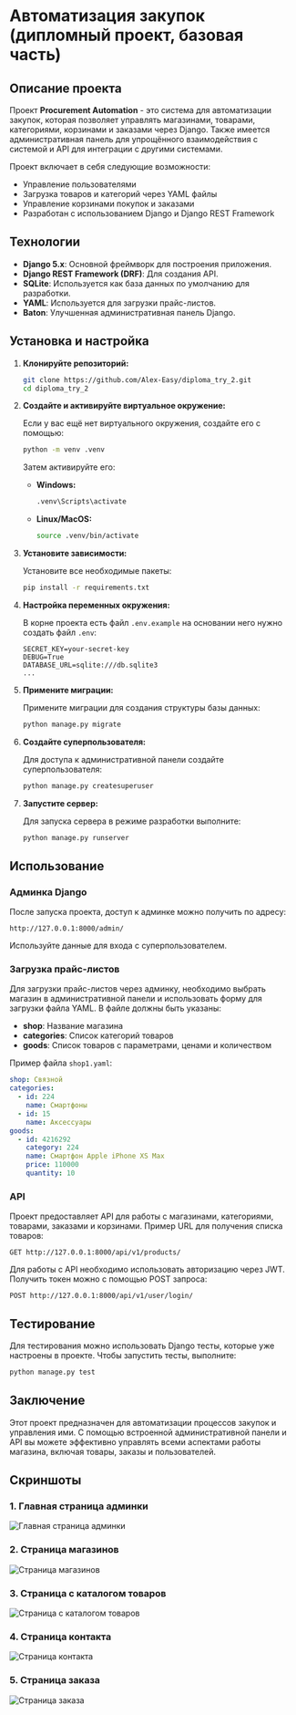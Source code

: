 
# Автоматизация закупок (дипломный проект, базовая часть)

## Описание проекта

Проект **Procurement Automation** - это система для автоматизации закупок, которая позволяет управлять магазинами, товарами, категориями, корзинами и заказами через Django. Также имеется административная панель для упрощённого взаимодействия с системой и API для интеграции с другими системами.

Проект включает в себя следующие возможности:

- Управление пользователями
- Загрузка товаров и категорий через YAML файлы
- Управление корзинами покупок и заказами
- Разработан с использованием Django и Django REST Framework

## Технологии

- **Django 5.x**: Основной фреймворк для построения приложения.
- **Django REST Framework (DRF)**: Для создания API.
- **SQLite**: Используется как база данных по умолчанию для разработки.
- **YAML**: Используется для загрузки прайс-листов.
- **Baton**: Улучшенная административная панель Django.

## Установка и настройка

1. **Клонируйте репозиторий:**

   ```bash
   git clone https://github.com/Alex-Easy/diploma_try_2.git
   cd diploma_try_2
   ```

2. **Создайте и активируйте виртуальное окружение:**

   Если у вас ещё нет виртуального окружения, создайте его с помощью:

   ```bash
   python -m venv .venv
   ```

   Затем активируйте его:

   - **Windows:**

     ```bash
     .venv\Scripts\activate
     ```

   - **Linux/MacOS:**

     ```bash
     source .venv/bin/activate
     ```

3. **Установите зависимости:**

   Установите все необходимые пакеты:

   ```bash
   pip install -r requirements.txt
   ```

4. **Настройка переменных окружения:**

   В корне проекта есть файл `.env.example` на основании него нужно создать файл `.env`:

   ```env
   SECRET_KEY=your-secret-key
   DEBUG=True
   DATABASE_URL=sqlite:///db.sqlite3
   ...
   ```

5. **Примените миграции:**

   Примените миграции для создания структуры базы данных:

   ```bash
   python manage.py migrate
   ```

6. **Создайте суперпользователя:**

   Для доступа к административной панели создайте суперпользователя:

   ```bash
   python manage.py createsuperuser
   ```

7. **Запустите сервер:**

   Для запуска сервера в режиме разработки выполните:

   ```bash
   python manage.py runserver
   ```

## Использование

### Админка Django

После запуска проекта, доступ к админке можно получить по адресу:

```
http://127.0.0.1:8000/admin/
```

Используйте данные для входа с суперпользователем.

### Загрузка прайс-листов

Для загрузки прайс-листов через админку, необходимо выбрать магазин в административной панели и использовать форму для загрузки файла YAML. В файле должны быть указаны:

- **shop**: Название магазина
- **categories**: Список категорий товаров
- **goods**: Список товаров с параметрами, ценами и количеством

Пример файла `shop1.yaml`:

```yaml
shop: Связной
categories:
  - id: 224
    name: Смартфоны
  - id: 15
    name: Аксессуары
goods:
  - id: 4216292
    category: 224
    name: Смартфон Apple iPhone XS Max
    price: 110000
    quantity: 10
```

### API

Проект предоставляет API для работы с магазинами, категориями, товарами, заказами и корзинами. Пример URL для получения списка товаров:

```
GET http://127.0.0.1:8000/api/v1/products/
```

Для работы с API необходимо использовать авторизацию через JWT. Получить токен можно с помощью POST запроса:

```
POST http://127.0.0.1:8000/api/v1/user/login/
```

## Тестирование

Для тестирования можно использовать Django тесты, которые уже настроены в проекте. Чтобы запустить тесты, выполните:

```bash
python manage.py test
```

## Заключение

Этот проект предназначен для автоматизации процессов закупок и управления ими. С помощью встроенной административной панели и API вы можете эффективно управлять всеми аспектами работы магазина, включая товары, заказы и пользователей.

## Скриншоты

### 1. Главная страница админки
![Главная страница админки](screenshots/screen_1.png)


### 2. Страница магазинов
![Страница магазинов](screenshots/screen_2.png)

### 3. Страница с каталогом товаров
![Страница с каталогом товаров](screenshots/screen_3.png)

### 4. Страница контакта
![Страница контакта](screenshots/screen_4.png)

### 5. Страница заказа
![Страница заказа](screenshots/screen_5.png)